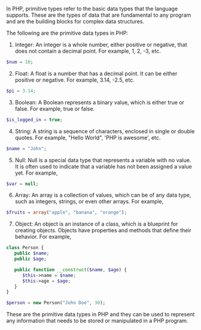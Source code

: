 In PHP, primitive types refer to the basic data types that the language supports. These are the types of data that are fundamental to any program and are the building blocks for complex data structures.

The following are the primitive data types in PHP:

1. Integer: An integer is a whole number, either positive or negative, that does not contain a decimal point. For example, 1, 2, -3, etc.

``` PHP
$num = 10;
```

2. Float: A float is a number that has a decimal point. It can be either positive or negative. For example, 3.14, -2.5, etc.

``` PHP
$pi = 3.14;
```

3. Boolean: A Boolean represents a binary value, which is either true or false. For example, true or false.

``` PHP
$is_logged_in = true;
```

4. String: A string is a sequence of characters, enclosed in single or double quotes. For example, "Hello World", 'PHP is awesome', etc.

``` PHP
$name = "John";
```

5. Null: Null is a special data type that represents a variable with no value. It is often used to indicate that a variable has not been assigned a value yet. For example,

``` PHP
$var = null;
```

6. Array: An array is a collection of values, which can be of any data type, such as integers, strings, or even other arrays. For example,

``` PHP
$fruits = array("apple", "banana", "orange");
```

7. Object: An object is an instance of a class, which is a blueprint for creating objects. Objects have properties and methods that define their behavior. For example,

``` PHP
class Person {
   public $name;
   public $age;

   public function __construct($name, $age) {
      $this->name = $name;
      $this->age = $age;
   }
}

$person = new Person("John Doe", 30);
```

These are the primitive data types in PHP and they can be used to represent any information that needs to be stored or manipulated in a PHP program.